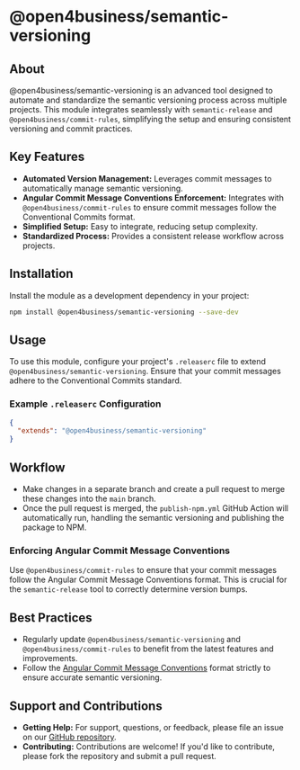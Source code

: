 # @open4business/semantic-versioning

## About
@open4business/semantic-versioning is an advanced tool designed to automate and standardize the semantic versioning process across multiple projects. This module integrates seamlessly with `semantic-release` and `@open4business/commit-rules`, simplifying the setup and ensuring consistent versioning and commit practices.

## Key Features
- **Automated Version Management:** Leverages commit messages to automatically manage semantic versioning.
- **Angular Commit Message Conventions Enforcement:** Integrates with `@open4business/commit-rules` to ensure commit messages follow the Conventional Commits format.
- **Simplified Setup:** Easy to integrate, reducing setup complexity.
- **Standardized Process:** Provides a consistent release workflow across projects.

## Installation
Install the module as a development dependency in your project:
```bash
npm install @open4business/semantic-versioning --save-dev
```

## Usage
To use this module, configure your project's `.releaserc` file to extend `@open4business/semantic-versioning`. Ensure that your commit messages adhere to the Conventional Commits standard.

### Example `.releaserc` Configuration
```json
{
  "extends": "@open4business/semantic-versioning"
}
```

## Workflow
- Make changes in a separate branch and create a pull request to merge these changes into the `main` branch.
- Once the pull request is merged, the `publish-npm.yml` GitHub Action will automatically run, handling the semantic versioning and publishing the package to NPM.

### Enforcing Angular Commit Message Conventions
Use `@open4business/commit-rules` to ensure that your commit messages follow the Angular Commit Message Conventions format. This is crucial for the `semantic-release` tool to correctly determine version bumps.

## Best Practices
- Regularly update `@open4business/semantic-versioning` and `@open4business/commit-rules` to benefit from the latest features and improvements.
- Follow the [Angular Commit Message Conventions](https://github.com/angular/angular/blob/master/CONTRIBUTING.md#-commit-message-format) format strictly to ensure accurate semantic versioning.

## Support and Contributions
- **Getting Help:** For support, questions, or feedback, please file an issue on our [GitHub repository](https://github.com/open4business/semantic-versioning).
- **Contributing:** Contributions are welcome! If you'd like to contribute, please fork the repository and submit a pull request.